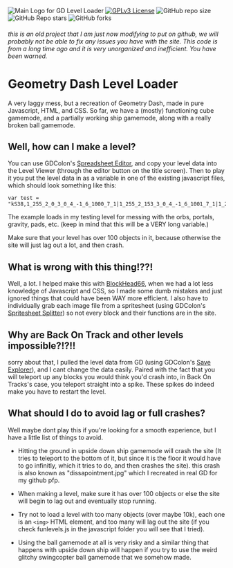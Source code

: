 ![Main Logo for GD Level Loader](LogoBanner.png)
[![GPLv3 License](https://img.shields.io/badge/License-GPL%20v3-yellow.svg)](https://www.gnu.org/licenses/gpl-3.0.en.html)
![GitHub repo size](https://img.shields.io/github/repo-size/OLIVER427/GD-LevelLoaderJS)
![GitHub Repo stars](https://img.shields.io/github/stars/OLIVER427/GD-LevelLoaderJS)
![GitHub forks](https://img.shields.io/github/forks/OLIVER427/GD-LevelLoaderJS)
###### this is an old project that I am just now modifying to put on github, we will probably not be able to fix any issues you have with the site. This code is from a long time ago and it is very unorganized and inefficient. You have been warned.

# Geometry Dash Level Loader

A very laggy mess, but a recreation of Geometry Dash, made in pure Javascript, HTML, and CSS. So far, we have a (mostly) functioning cube gamemode, and a partially working ship gamemode, along with a really broken ball gamemode.

## Well, how can I make a level?
You can use GDColon's [Spreadsheet Editor](https://gdcolon.com/gdsheet), and copy your level data into the Level Viewer (through the editor button on the title screen). Then to play it you put the level data in as a variable in one of the existing javascript files, which should look something like this:

```
var test = "kS38,1_255_2_0_3_0_4_-1_6_1000_7_1|1_255_2_153_3_0_4_-1_6_1001_7_1|1_255_2_255_3_0_4_-1_6_1009_7_1|1_255_2_255_3_255_4_-1_6_1004_7_1|1_255_2_255_3_255_4_-1_6_1002_7_1|,kA13,0,kA15,0,kA16,0,kA14,,kA6,5,kA7,7,kA17,1,kA18,0,kS39,0,kA2,0,kA3,0,kA8,0,kA4,0,kA9,0,kA10,0,kA11,0;1,1,2,19845,3,1305;1,1,2,19875,3,1305;1,1,2,19905,3,1305;1,1,2,19935,3,1305;1,1,2,19965,3,1305;1,1,2,19995,3,1305;1,1,2,20025,3,1305;1,1,2,20055,3,1305;1,1,2,20085,3,1305;1,1,2,20115,3,1305;1,1,2,20145,3,1305;1,1,2,20175,3,1305;1,1,2,19845,3,1275;1,1,2,19875,3,1275;1,1,2,19905,3,1275;1,1,2,19935,3,1275;1,1,2,19965,3,1275;1,1,2,19995,3,1275;1,1,2,20025,3,1275;1,1,2,20055,3,1275;1,1,2,20085,3,1275;1,1,2,20115,3,1275;1,1,2,20145,3,1275;1,1,2,20175,3,1275;1,1,2,19845,3,1245;1,1,2,19875,3,1245;1,1,2,19905,3,1245;1,1,2,19935,3,1245;1,1,2,19965,3,1245;1,1,2,19995,3,1245;1,1,2,20025,3,1245;1,1,2,20055,3,1245;1,1,2,20085,3,1245;1,1,2,20115,3,1245;1,1,2,20145,3,1245;1,1,2,20175,3,1245;1,1,2,19845,3,1215;1,1,2,19875,3,1215;1,1,2,19905,3,1215;1,1,2,19935,3,1215;1,1,2,19965,3,1215;1,1,2,19995,3,1215;1,1,2,20025,3,1215;1,1,2,20055,3,1215;1,1,2,20085,3,1215;1,1,2,20115,3,1215;1,1,2,20145,3,1215;1,1,2,20175,3,1215;1,1,2,19845,3,1185;1,1,2,19875,3,1185;1,1,2,19905,3,1185;1,1,2,19935,3,1185;1,1,2,19965,3,1185;1,1,2,19995,3,1185;1,1,2,20025,3,1185;1,1,2,20055,3,1185;1,1,2,20085,3,1185;1,1,2,20115,3,1185;1,1,2,20145,3,1185;1,1,2,20175,3,1185;1,1,2,19845,3,1155;1,1,2,19875,3,1155;1,1,2,19905,3,1155;1,1,2,19935,3,1155;1,1,2,19965,3,1155;1,1,2,19995,3,1155;1,1,2,20025,3,1155;1,1,2,20055,3,1155;1,1,2,20085,3,1155;1,1,2,20115,3,1155;1,1,2,20145,3,1155;1,1,2,20175,3,1155;1,1,2,19845,3,1125;1,1,2,19875,3,1125;1,1,2,19905,3,1125;1,1,2,19935,3,1125;1,1,2,19965,3,1125;1,1,2,19995,3,1125;1,1,2,20025,3,1125;1,1,2,20055,3,1125;1,1,2,20085,3,1125;1,1,2,20115,3,1125;1,1,2,20145,3,1125;1,1,2,20175,3,1125;1,1,2,19845,3,1095;1,1,2,19875,3,1095;1,1,2,19905,3,1095;1,1,2,19935,3,1095;1,1,2,19965,3,1095;1,1,2,19995,3,1095;1,1,2,20025,3,1095;1,1,2,20055,3,1095;1,1,2,20085,3,1095;1,1,2,20115,3,1095;1,1,2,20145,3,1095;1,1,2,20175,3,1095;1,1,2,19845,3,1065;1,1,2,19875,3,1065;1,1,2,19905,3,1065;1,1,2,19935,3,1065;1,1,2,19965,3,1065;1,1,2,19995,3,1065;1,1,2,20025,3,1065;1,1,2,20055,3,1065;1,1,2,20085,3,1065;1,1,2,20115,3,1065;1,1,2,20145,3,1065;1,1,2,20175,3,1065;1,1,2,19845,3,1035;1,1,2,19875,3,1035;1,1,2,19905,3,1035;1,1,2,19935,3,1035;1,1,2,19965,3,1035;1,1,2,19995,3,1035;1,1,2,20025,3,1035;1,1,2,20055,3,1035;1,1,2,20085,3,1035;1,1,2,20115,3,1035;1,1,2,20145,3,1035;1,1,2,20175,3,1035;1,1,2,19845,3,1005;1,1,2,19875,3,1005;1,1,2,19905,3,1005;1,1,2,19935,3,1005;1,1,2,19965,3,1005;1,1,2,19995,3,1005;1,1,2,20025,3,1005;1,1,2,20055,3,1005;1,1,2,20085,3,1005;1,1,2,20115,3,1005;1,1,2,20145,3,1005;1,1,2,20175,3,1005;1,1,2,19845,3,975;1,1,2,19875,3,975;1,1,2,19905,3,975;1,1,2,19935,3,975;1,1,2,19965,3,975;1,1,2,19995,3,975;1,1,2,20025,3,975;1,1,2,20055,3,975;1,1,2,20085,3,975;1,1,2,20115,3,975;1,1,2,20145,3,975;1,1,2,20175,3,975;1,1,2,495,3,465;1,1,2,525,3,465;1,1,2,555,3,465;1,1,2,585,3,465;1,1,2,615,3,465;1,1,2,645,3,465;1,1,2,675,3,465;1,1,2,705,3,465;1,1,2,735,3,465;1,1,2,765,3,465;1,1,2,795,3,465;1,1,2,825,3,465;1,1,2,855,3,465;1,1,2,885,3,465;1,1,2,915,3,465;1,1,2,945,3,465;1,1,2,975,3,465;1,1,2,1005,3,465;1,1,2,1035,3,465;1,1,2,1065,3,465;1,1,2,1095,3,465;1,1,2,1125,3,465;1,1,2,1155,3,465;1,1,2,1185,3,465;1,1,2,1215,3,465;1,1,2,1245,3,465;1,1,2,1275,3,465;1,1,2,1305,3,465;1,1,2,1335,3,465;1,1,2,1365,3,465;1,1,2,1395,3,465;1,1,2,1425,3,465;1,1,2,1455,3,465;1,1,2,1485,3,465;1,1,2,1515,3,465;1,1,2,1545,3,465;1,1,2,1575,3,465;1,1,2,1605,3,465;1,1,2,1635,3,465;1,1,2,1665,3,465;1,1,2,1695,3,465;1,1,2,1725,3,465;1,1,2,1755,3,465;1,1,2,1785,3,465;1,1,2,1815,3,465;1,1,2,1845,3,465;1,1,2,1875,3,465;1,1,2,1905,3,465;1,1,2,1935,3,465;1,1,2,1965,3,465;1,1,2,1995,3,465;1,1,2,2025,3,465;1,1,2,2055,3,465;1,1,2,2085,3,465;1,1,2,2115,3,465;1,1,2,2145,3,465;1,1,2,2175,3,465;1,1,2,2205,3,465;1,1,2,2235,3,465;1,1,2,2265,3,465;1,1,2,2295,3,465;1,1,2,2325,3,465;1,1,2,2355,3,465;1,1,2,2385,3,465;1,1,2,2415,3,465;1,1,2,2445,3,465;1,1,2,2475,3,465;1,1,2,2505,3,465;1,1,2,2535,3,465;1,1,2,2565,3,465;1,1,2,2595,3,465;1,1,2,2625,3,465;1,1,2,2655,3,465;1,1,2,2685,3,465;1,1,2,2715,3,465;1,1,2,2745,3,465;1,1,2,2775,3,465;1,1,2,2805,3,465;1,1,2,2835,3,465;1,1,2,2865,3,465;1,1,2,2895,3,465;1,1,2,2925,3,465;1,1,2,2955,3,465;1,1,2,2985,3,465;1,1,2,3015,3,465;1,1,2,3045,3,465;1,1,2,3075,3,465;1,1,2,3105,3,465;1,1,2,3135,3,465;1,1,2,3165,3,465;1,1,2,3195,3,465;1,1,2,3225,3,465;1,1,2,3255,3,465;1,1,2,3285,3,465;1,1,2,3315,3,465;1,1,2,3345,3,465;1,1,2,3375,3,465;1,1,2,3405,3,465;1,1,2,3435,3,465;1,1,2,3465,3,465;1,1,2,3495,3,465;1,1,2,3525,3,465;1,1,2,3555,3,465;1,1,2,3585,3,465;1,1,2,3615,3,465;1,1,2,495,3,435;1,1,2,525,3,435;1,1,2,555,3,435;1,1,2,585,3,435;1,1,2,615,3,435;1,1,2,645,3,435;1,1,2,675,3,435;1,1,2,705,3,435;1,1,2,735,3,435;1,1,2,765,3,435;1,1,2,795,3,435;1,1,2,825,3,435;1,1,2,855,3,435;1,1,2,885,3,435;1,1,2,915,3,435;1,1,2,945,3,435;1,1,2,975,3,435;1,1,2,1005,3,435;1,1,2,1035,3,435;1,1,2,1065,3,435;1,1,2,1095,3,435;1,1,2,1125,3,435;1,1,2,1155,3,435;1,1,2,1185,3,435;1,1,2,1215,3,435;1,1,2,1245,3,435;1,1,2,1275,3,435;1,1,2,1305,3,435;1,1,2,1335,3,435;1,1,2,1365,3,435;1,1,2,1395,3,435;1,1,2,1425,3,435;1,1,2,1455,3,435;1,1,2,1485,3,435;1,1,2,1515,3,435;1,1,2,1545,3,435;1,1,2,1575,3,435;1,1,2,1605,3,435;1,1,2,1635,3,435;1,1,2,1665,3,435;1,1,2,1695,3,435;1,1,2,1725,3,435;1,1,2,1755,3,435;1,1,2,1785,3,435;1,1,2,1815,3,435;1,1,2,1845,3,435;1,1,2,1875,3,435;1,1,2,1905,3,435;1,1,2,1935,3,435;1,1,2,1965,3,435;1,1,2,1995,3,435;1,1,2,2025,3,435;1,1,2,2055,3,435;1,1,2,2085,3,435;1,1,2,2115,3,435;1,1,2,2145,3,435;1,1,2,2175,3,435;1,1,2,2205,3,435;1,1,2,2235,3,435;1,1,2,2265,3,435;1,1,2,2295,3,435;1,1,2,2325,3,435;1,1,2,2355,3,435;1,1,2,2385,3,435;1,1,2,2415,3,435;1,1,2,2445,3,435;1,1,2,2475,3,435;1,1,2,2505,3,435;1,1,2,2535,3,435;1,1,2,2565,3,435;1,1,2,2595,3,435;1,1,2,2625,3,435;1,1,2,2655,3,435;1,1,2,2685,3,435;1,1,2,2715,3,435;1,1,2,2745,3,435;1,1,2,2775,3,435;1,1,2,2805,3,435;1,1,2,2835,3,435;1,1,2,2865,3,435;1,1,2,2895,3,435;1,1,2,2925,3,435;1,1,2,2955,3,435;1,1,2,2985,3,435;1,1,2,3015,3,435;1,1,2,3045,3,435;1,1,2,3075,3,435;1,1,2,3105,3,435;1,1,2,3135,3,435;1,1,2,3165,3,435;1,1,2,3195,3,435;1,1,2,3225,3,435;1,1,2,3255,3,435;1,1,2,3285,3,435;1,1,2,3315,3,435;1,1,2,3345,3,435;1,1,2,3375,3,435;1,1,2,3405,3,435;1,1,2,3435,3,435;1,1,2,3465,3,435;1,1,2,3495,3,435;1,1,2,3525,3,435;1,1,2,3555,3,435;1,1,2,3585,3,435;1,1,2,3615,3,435;1,10,2,825,3,375;1,8,2,1275,3,405,6,180;1,8,2,1575,3,405,6,180;1,67,2,2265,3,418,6,180;1,1,2,19875,3,345;1,1,2,20025,3,345;1,1,2,20145,3,345;1,36,2,855,3,315;1,1,2,19875,3,315;1,1,2,20025,3,315;1,10,2,3675,3,255;1,1,2,19875,3,285;1,1,2,20025,3,285;1,1,2,20145,3,285;1,1,2,19875,3,255;1,1,2,20025,3,255;1,1,2,20145,3,255;1,1,2,19875,3,225;1,1,2,20025,3,225;1,1,2,20145,3,225;1,1,2,19875,3,195;1,1,2,20025,3,195;1,1,2,20145,3,195;1,11,2,495,3,135;1,1329,2,765,3,165;1,1329,2,1005,3,165;1,1329,2,1335,3,165;1,1,2,19875,3,165;1,1,2,19905,3,165;1,1,2,19935,3,165;1,1,2,19965,3,165;1,1,2,19995,3,165;1,1,2,20025,3,165;1,1,2,20145,3,165;1,1,2,19875,3,135;1,1,2,20025,3,135;1,1,2,20145,3,135;1,1,2,19875,3,105;1,1,2,20025,3,105;1,1,2,20145,3,105;1,1,2,285,3,75;1,1,2,315,3,75;1,1,2,345,3,75;1,1,2,375,3,75;1,1,2,405,3,75;1,1,2,435,3,75;1,1,2,465,3,75;1,13,2,495,3,45;1,47,2,2325,3,45;1,1,2,19875,3,75;1,1,2,20025,3,75;1,1,2,20145,3,75;1,36,2,225,3,45;1,1333,2,1935,3,45;1,141,2,2085,3,45;1,84,2,2235,3,45;1,1,2,19875,3,45;1,1,2,20025,3,45;1,1,2,20145,3,45;1,35,2,855,3,2;1,1332,2,1185,3,2;1,140,2,1515,3,2;1,67,2,1725,3,2;1,1,2,19875,3,15;1,1,2,20025,3,15;1,1,2,20145,3,15;"
```
The example loads in my testing level for messing with the orbs, portals, gravity, pads, etc. (keep in mind that this will be a VERY long variable.)

Make sure that your level has over 100 objects in it, because otherwise the site will just lag out a lot, and then crash.

## What is wrong with this thing!??!
Well, a lot. I helped make this with [BlockHead66](https://github.com/Blockhead66), when we had a lot less knowledge of Javascript and CSS, so I made some dumb mistakes and just ignored things that could have been WAY more efficient. I also have to individually grab each image file from a spritesheet (using GDColon's [Spritesheet Splitter](https://gdcolon.com/gdsplitter/)) so not every block and their functions are in the site.

## Why are Back On Track and other levels impossible?!?!!
sorry about that, I pulled the level data from GD (using GDColon's [Save Explorer](https://gdcolon.com/gdsave/)), and I cant change the data easily. Paired with the fact that you will teleport up any blocks you would think you'd crash into, in Back On Tracks's case, you teleport straight into a spike. These spikes do indeed make you have to restart the level.

## What should I do to avoid lag or full crashes?
Well maybe dont play this if you're looking for a smooth experience, but I have a little list of things to avoid.

- Hitting the ground in upside down ship gamemode will crash the site (It tries to teleport to the bottom of it, but since it is the floor it would have to go infinitly, which it tries to do, and then crashes the site). this crash is also known as "dissapointment.jpg" which I recreated in real GD for my github pfp.

- When making a level, make sure it has over 100 objects or else the site will begin to lag out and eventually stop running.

- Try not to load a level with too many objects (over maybe 10k), each one is an ``` <img> ``` HTML element, and too many will lag out the site (if you check funlevels.js in the javascript folder you will see that I tried).

- Using the ball gamemode at all is very risky and a similar thing that happens with upside down ship will happen if you try to use the weird glitchy swingcopter ball gamemode that we somehow made.
